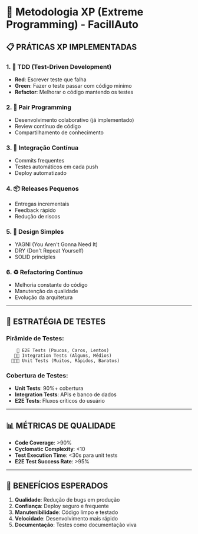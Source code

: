 # 🚀 Metodologia XP (Extreme Programming) - FacilIAuto

## 📋 **PRÁTICAS XP IMPLEMENTADAS**

### **1. 🔄 TDD (Test-Driven Development)**
- **Red**: Escrever teste que falha
- **Green**: Fazer o teste passar com código mínimo
- **Refactor**: Melhorar o código mantendo os testes

### **2. 🤝 Pair Programming** 
- Desenvolvimento colaborativo (já implementado)
- Review contínuo de código
- Compartilhamento de conhecimento

### **3. 🔁 Integração Contínua**
- Commits frequentes
- Testes automáticos em cada push
- Deploy automatizado

### **4. 📦 Releases Pequenos**
- Entregas incrementais
- Feedback rápido
- Redução de riscos

### **5. 🎨 Design Simples**
- YAGNI (You Aren't Gonna Need It)
- DRY (Don't Repeat Yourself)
- SOLID principles

### **6. ♻️ Refactoring Contínuo**
- Melhoria constante do código
- Manutenção da qualidade
- Evolução da arquitetura

---

## 🧪 **ESTRATÉGIA DE TESTES**

### **Pirâmide de Testes:**
```
    🔺 E2E Tests (Poucos, Caros, Lentos)
   🔺🔺 Integration Tests (Alguns, Médios)
  🔺🔺🔺 Unit Tests (Muitos, Rápidos, Baratos)
```

### **Cobertura de Testes:**
- **Unit Tests**: 90%+ cobertura
- **Integration Tests**: APIs e banco de dados
- **E2E Tests**: Fluxos críticos do usuário

---

## 📊 **MÉTRICAS DE QUALIDADE**

- **Code Coverage**: >90%
- **Cyclomatic Complexity**: <10
- **Test Execution Time**: <30s para unit tests
- **E2E Test Success Rate**: >95%

---

## 🎯 **BENEFÍCIOS ESPERADOS**

1. **Qualidade**: Redução de bugs em produção
2. **Confiança**: Deploy seguro e frequente
3. **Manutenibilidade**: Código limpo e testado
4. **Velocidade**: Desenvolvimento mais rápido
5. **Documentação**: Testes como documentação viva